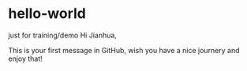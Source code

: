 # hello-world
just for training/demo
Hi Jianhua,

This is your first message in GitHub, wish you have a nice journery and enjoy that!
